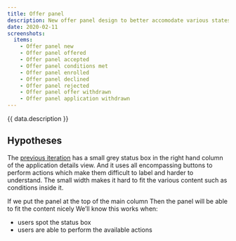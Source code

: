```yaml
---
title: Offer panel
description: New offer panel design to better accomodate various states and content.
date: 2020-02-11
screenshots:
  items:
    - Offer panel new
    - Offer panel offered
    - Offer panel accepted
    - Offer panel conditions met
    - Offer panel enrolled
    - Offer panel declined
    - Offer panel rejected
    - Offer panel offer withdrawn
    - Offer panel application withdrawn
---
```


{{ data.description }}

## Hypotheses

The [previous iteration](/manage-teacher-training-applications/august-2019#application) has a small grey status box in the right hand column of the application details view. And it uses all encompassing buttons to perform actions which make them difficult to label and harder to understand. The small width makes it hard to fit the various content such as conditions inside it.

If we put the panel at the top of the main column
Then the panel will be able to fit the content nicely
We’ll know this works when:

- users spot the status box
- users are able to perform the available actions
